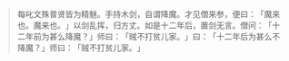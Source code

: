 > 每叱文殊普贤皆为精魅。手持木剑，自谓降魔。才见僧来参，便曰：​「魔来也。魔来也。​」以剑乱挥，归方丈。如是十二年后，置剑无言。僧问：​「十二年前为甚么降魔？​」师曰：​「贼不打贫儿家。​」曰：​「十二年后为甚么不降魔？​」师曰：​「贼不打贫儿家。​」


